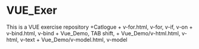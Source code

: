 # VUE_Exer
This is a VUE exercise repository
+Catlogue
    + v-for.html, v-for, v-if, v-on
    + v-bind.html, v-bind
    + Vue_Demo, TAB shift, 
    + Vue_Demo/v-html.html, v-html, v-text
    + Vue_Demo/v-model.html, v-model